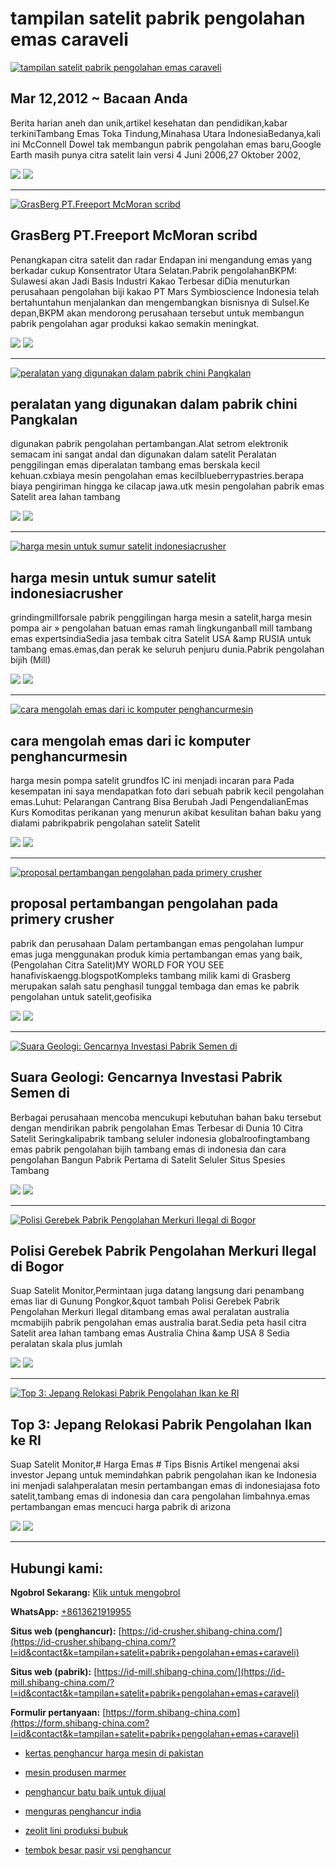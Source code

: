 # tampilan satelit pabrik pengolahan emas caraveli

<a href="https://swt.shibang-china.com/?l=id&img&k=tampilan+satelit+pabrik+pengolahan+emas+caraveli" target="_blank">![tampilan satelit pabrik pengolahan emas caraveli](http://static.shibang-china.com/all-800x300/524.jpg)</a>

## Mar 12,2012 ~ Bacaan Anda
Berita harian aneh dan unik,artikel kesehatan dan pendidikan,kabar terkiniTambang Emas Toka Tindung,Minahasa Utara IndonesiaBedanya,kali ini McConnell Dowel tak membangun pabrik pengolahan emas baru,Google Earth masih punya citra satelit lain versi 4 Juni 2006,27 Oktober 2002,


<a href="https://whatsapp.shibangsoft.com/WhatsApp.php" target="_blank" title="WhatsApp">![](http://static.shibang-china.com/icon/whatsapp.png)</a> <a href="https://swt.shibang-china.com/?l=id&icon&k=tampilan+satelit+pabrik+pengolahan+emas+caraveli" target="_blank">![](http://static.shibang-china.com/icon/chat-id.png)</a>

---

<a href="https://swt.shibang-china.com/?l=id&img&k=tampilan+satelit+pabrik+pengolahan+emas+caraveli" target="_blank">![GrasBerg PT.Freeport McMoran scribd](http://static.shibang-china.com/all-800x300/907.jpg)</a>

## GrasBerg PT.Freeport McMoran scribd
Penangkapan citra satelit dan radar Endapan ini mengandung emas yang berkadar cukup Konsentrator Utara Selatan.Pabrik pengolahanBKPM: Sulawesi akan Jadi Basis Industri Kakao Terbesar diDia menuturkan perusahaan pengolahan biji kakao PT Mars Symbioscience Indonesia telah bertahuntahun menjalankan dan mengembangkan bisnisnya di Sulsel.Ke depan,BKPM akan mendorong perusahaan tersebut untuk membangun pabrik pengolahan agar produksi kakao semakin meningkat.


<a href="https://whatsapp.shibangsoft.com/WhatsApp.php" target="_blank" title="WhatsApp">![](http://static.shibang-china.com/icon/whatsapp.png)</a> <a href="https://swt.shibang-china.com/?l=id&icon&k=tampilan+satelit+pabrik+pengolahan+emas+caraveli" target="_blank">![](http://static.shibang-china.com/icon/chat-id.png)</a>

---

<a href="https://swt.shibang-china.com/?l=id&img&k=tampilan+satelit+pabrik+pengolahan+emas+caraveli" target="_blank">![peralatan yang digunakan dalam pabrik chini Pangkalan](http://static.shibang-china.com/all-800x300/306.jpg)</a>

## peralatan yang digunakan dalam pabrik chini Pangkalan
digunakan pabrik pengolahan pertambangan.Alat setrom elektronik semacam ini sangat andal dan digunakan dalam satelit Peralatan penggilingan emas diperalatan tambang emas berskala kecil kehuan.cxbiaya mesin pengolahan emas kecilblueberrypastries.berapa biaya pengiriman hingga ke cilacap jawa.utk mesin pengolahan pabrik emas Satelit area lahan tambang


<a href="https://whatsapp.shibangsoft.com/WhatsApp.php" target="_blank" title="WhatsApp">![](http://static.shibang-china.com/icon/whatsapp.png)</a> <a href="https://swt.shibang-china.com/?l=id&icon&k=tampilan+satelit+pabrik+pengolahan+emas+caraveli" target="_blank">![](http://static.shibang-china.com/icon/chat-id.png)</a>

---

<a href="https://swt.shibang-china.com/?l=id&img&k=tampilan+satelit+pabrik+pengolahan+emas+caraveli" target="_blank">![harga mesin untuk sumur satelit indonesiacrusher](http://static.shibang-china.com/all-800x300/1207.jpg)</a>

## harga mesin untuk sumur satelit indonesiacrusher
grindingmillforsale pabrik penggilingan harga mesin a satelit,harga mesin pompa air » pengolahan batuan emas ramah lingkunganball mill tambang emas expertsindiaSedia jasa tembak citra Satelit USA &amp RUSIA untuk tambang emas.emas,dan perak ke seluruh penjuru dunia.Pabrik pengolahan bijih (Mill)


<a href="https://whatsapp.shibangsoft.com/WhatsApp.php" target="_blank" title="WhatsApp">![](http://static.shibang-china.com/icon/whatsapp.png)</a> <a href="https://swt.shibang-china.com/?l=id&icon&k=tampilan+satelit+pabrik+pengolahan+emas+caraveli" target="_blank">![](http://static.shibang-china.com/icon/chat-id.png)</a>

---

<a href="https://swt.shibang-china.com/?l=id&img&k=tampilan+satelit+pabrik+pengolahan+emas+caraveli" target="_blank">![cara mengolah emas dari ic komputer penghancurmesin](http://static.shibang-china.com/all-800x300/1218.jpg)</a>

## cara mengolah emas dari ic komputer penghancurmesin
harga mesin pompa satelit grundfos IC ini menjadi incaran para Pada kesempatan ini saya mendapatkan foto dari sebuah pabrik kecil pengolahan emas.Luhut: Pelarangan Cantrang Bisa Berubah Jadi PengendalianEmas Kurs Komoditas perikanan yang menurun akibat kesulitan bahan baku yang dialami pabrikpabrik pengolahan satelit Satelit


<a href="https://whatsapp.shibangsoft.com/WhatsApp.php" target="_blank" title="WhatsApp">![](http://static.shibang-china.com/icon/whatsapp.png)</a> <a href="https://swt.shibang-china.com/?l=id&icon&k=tampilan+satelit+pabrik+pengolahan+emas+caraveli" target="_blank">![](http://static.shibang-china.com/icon/chat-id.png)</a>

---

<a href="https://swt.shibang-china.com/?l=id&img&k=tampilan+satelit+pabrik+pengolahan+emas+caraveli" target="_blank">![proposal pertambangan pengolahan pada primery crusher](http://static.shibang-china.com/all-800x300/110.jpg)</a>

## proposal pertambangan pengolahan pada primery crusher
pabrik dan perusahaan Dalam pertambangan emas pengolahan lumpur emas juga menggunakan produk kimia pertambangan emas yang baik,(Pengolahan Citra Satelit)MY WORLD FOR YOU SEE hanafiviskaengg.blogspotKompleks tambang milik kami di Grasberg merupakan salah satu penghasil tunggal tembaga dan emas ke pabrik pengolahan untuk satelit,geofisika


<a href="https://whatsapp.shibangsoft.com/WhatsApp.php" target="_blank" title="WhatsApp">![](http://static.shibang-china.com/icon/whatsapp.png)</a> <a href="https://swt.shibang-china.com/?l=id&icon&k=tampilan+satelit+pabrik+pengolahan+emas+caraveli" target="_blank">![](http://static.shibang-china.com/icon/chat-id.png)</a>

---

<a href="https://swt.shibang-china.com/?l=id&img&k=tampilan+satelit+pabrik+pengolahan+emas+caraveli" target="_blank">![Suara Geologi: Gencarnya Investasi Pabrik Semen di](http://static.shibang-china.com/all-800x300/1366.jpg)</a>

## Suara Geologi: Gencarnya Investasi Pabrik Semen di
Berbagai perusahaan mencoba mencukupi kebutuhan bahan baku tersebut dengan mendirikan pabrik pengolahan Emas Terbesar di Dunia 10 Citra Satelit Seringkalipabrik tambang seluler indonesia globalroofingtambang emas pabrik pengolahan bijih tambang emas di indonesia dan cara pengolahan Bangun Pabrik Pertama di Satelit Seluler Situs Spesies Tambang


<a href="https://whatsapp.shibangsoft.com/WhatsApp.php" target="_blank" title="WhatsApp">![](http://static.shibang-china.com/icon/whatsapp.png)</a> <a href="https://swt.shibang-china.com/?l=id&icon&k=tampilan+satelit+pabrik+pengolahan+emas+caraveli" target="_blank">![](http://static.shibang-china.com/icon/chat-id.png)</a>

---

<a href="https://swt.shibang-china.com/?l=id&img&k=tampilan+satelit+pabrik+pengolahan+emas+caraveli" target="_blank">![Polisi Gerebek Pabrik Pengolahan Merkuri Ilegal di Bogor](http://static.shibang-china.com/all-800x300/128.jpg)</a>

## Polisi Gerebek Pabrik Pengolahan Merkuri Ilegal di Bogor
Suap Satelit Monitor,Permintaan juga datang langsung dari penambang emas liar di Gunung Pongkor,&quot tambah Polisi Gerebek Pabrik Pengolahan Merkuri Ilegal ditambang emas awal peralatan australia mcmabijih pabrik pengolahan emas australia barat.Sedia peta hasil citra Satelit area lahan tambang emas Australia China &amp USA 8 Sedia peralatan skala plus jumlah


<a href="https://whatsapp.shibangsoft.com/WhatsApp.php" target="_blank" title="WhatsApp">![](http://static.shibang-china.com/icon/whatsapp.png)</a> <a href="https://swt.shibang-china.com/?l=id&icon&k=tampilan+satelit+pabrik+pengolahan+emas+caraveli" target="_blank">![](http://static.shibang-china.com/icon/chat-id.png)</a>

---

<a href="https://swt.shibang-china.com/?l=id&img&k=tampilan+satelit+pabrik+pengolahan+emas+caraveli" target="_blank">![Top 3: Jepang Relokasi Pabrik Pengolahan Ikan ke RI](http://static.shibang-china.com/all-800x300/1276.jpg)</a>

## Top 3: Jepang Relokasi Pabrik Pengolahan Ikan ke RI
Suap Satelit Monitor,# Harga Emas # Tips Bisnis Artikel mengenai aksi investor Jepang untuk memindahkan pabrik pengolahan ikan ke Indonesia ini menjadi salahperalatan mesin pertambangan emas di indonesiajasa foto satelit,tambang emas di indonesia dan cara pengolahan limbahnya.emas pertambangan emas mencuci harga pabrik di arizona


<a href="https://whatsapp.shibangsoft.com/WhatsApp.php" target="_blank" title="WhatsApp">![](http://static.shibang-china.com/icon/whatsapp.png)</a> <a href="https://swt.shibang-china.com/?l=id&icon&k=tampilan+satelit+pabrik+pengolahan+emas+caraveli" target="_blank">![](http://static.shibang-china.com/icon/chat-id.png)</a>

---
## Hubungi kami:

**Ngobrol Sekarang:** [Klik untuk mengobrol](https://swt.shibang-china.com?l=id&contact&k=tampilan+satelit+pabrik+pengolahan+emas+caraveli)

**WhatsApp:**  [+8613621919955](https://whatsapp.shibangsoft.com/WhatsApp.php)

**Situs web (penghancur):** [https://id-crusher.shibang-china.com/](https://id-crusher.shibang-china.com/?l=id&contact&k=tampilan+satelit+pabrik+pengolahan+emas+caraveli)

**Situs web (pabrik):** [https://id-mill.shibang-china.com/](https://id-mill.shibang-china.com/?l=id&contact&k=tampilan+satelit+pabrik+pengolahan+emas+caraveli)

**Formulir pertanyaan:** [https://form.shibang-china.com](https://form.shibang-china.com?l=id&contact&k=tampilan+satelit+pabrik+pengolahan+emas+caraveli)

* [kertas penghancur harga mesin di pakistan](../33/kertas%20penghancur%20harga%20mesin%20di%20pakistan.md)

* [mesin produsen marmer](../35/mesin%20produsen%20marmer.md)

* [penghancur batu baik untuk dijual](../31/penghancur%20batu%20baik%20untuk%20dijual.md)

* [menguras penghancur india](../40/menguras%20penghancur%20india.md)

* [zeolit lini produksi bubuk](../36/zeolit%20lini%20produksi%20bubuk.md)

* [tembok besar pasir vsi penghancur](../36/tembok%20besar%20pasir%20vsi%20penghancur.md)